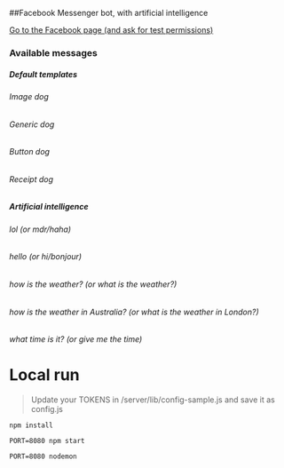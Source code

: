 ##Facebook Messenger bot, with artificial intelligence

[Go to the Facebook page (and ask for test permissions)](https://www.facebook.com/dougthedogbot/)


### Available messages

##### Default templates
###### Image dog
###### Generic dog
###### Button dog
###### Receipt dog

##### Artificial intelligence

###### lol (or mdr/haha)
###### hello (or hi/bonjour)
###### how is the weather? (or what is the weather?)
###### how is the weather in Australia? (or what is the weather in London?)
###### what time is it? (or give me the time)


# Local run

> Update your TOKENS in /server/lib/config-sample.js and save it as config.js

```
npm install
```
```
PORT=8080 npm start
```
```
PORT=8080 nodemon
```
